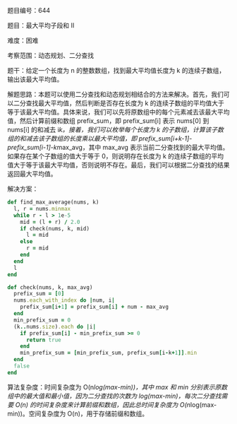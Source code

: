 题目编号：644

题目：最大平均子段和 II

难度：困难

考察范围：动态规划、二分查找

题干：给定一个长度为 n 的整数数组，找到最大平均值长度为 k 的连续子数组，输出该最大平均值。

解题思路：本题可以使用二分查找和动态规划相结合的方法来解决。首先，我们可以二分查找最大平均值，然后判断是否存在长度为 k 的连续子数组的平均值大于等于该最大平均值。具体来说，我们可以先将原数组中的每个元素减去该最大平均值，然后计算前缀和数组 prefix_sum，即 prefix_sum[i] 表示 nums[0] 到 nums[i] 的和减去 i*k。接着，我们可以枚举每个长度为 k 的子数组，计算该子数组的和减去该子数组的长度乘以最大平均值，即 prefix_sum[i+k-1]-prefix_sum[i-1]-k*max_avg，其中 max_avg 表示当前二分查找到的最大平均值。如果存在某个子数组的值大于等于 0，则说明存在长度为 k 的连续子数组的平均值大于等于该最大平均值，否则说明不存在。最后，我们可以根据二分查找的结果返回最大平均值。

解决方案：

```ruby
def find_max_average(nums, k)
  l, r = nums.minmax
  while r - l > 1e-5
    mid = (l + r) / 2.0
    if check(nums, k, mid)
      l = mid
    else
      r = mid
    end
  end
  l
end

def check(nums, k, max_avg)
  prefix_sum = [0]
  nums.each_with_index do |num, i|
    prefix_sum[i+1] = prefix_sum[i] + num - max_avg
  end
  min_prefix_sum = 0
  (k..nums.size).each do |i|
    if prefix_sum[i] - min_prefix_sum >= 0
      return true
    end
    min_prefix_sum = [min_prefix_sum, prefix_sum[i-k+1]].min
  end
  false
end
```

算法复杂度：时间复杂度为 O(n*log(max-min))，其中 max 和 min 分别表示原数组中的最大值和最小值，因为二分查找的次数为 log(max-min)，每次二分查找需要 O(n) 的时间复杂度来计算前缀和数组，因此总时间复杂度为 O(n*log(max-min))。空间复杂度为 O(n)，用于存储前缀和数组。